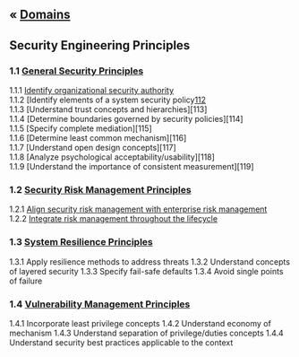 &laquo; [Domains](../index.md)
---
## Security Engineering Principles

### 1.1 [General Security Principles](task-1.1.md)
1.1.1  [Identify organizational security authority][111]  
1.1.2  [Identify elements of a system security policy[112]  
1.1.3 [Understand trust concepts and hierarchies][113]  
1.1.4 [Determine boundaries governed by security policies][114]  
1.1.5 [Specify complete mediation][115]  
1.1.6 [Determine least common mechanism][116]  
1.1.7 [Understand open design concepts][117]  
1.1.8 [Analyze psychological acceptability/usability][118]  
1.1.9 [Understand the importance of consistent measurement][119]  

### 1.2 [Security Risk Management Principles](task-1.2.md)
1.2.1  [Align security risk management with enterprise risk management][121]  
1.2.2  [Integrate risk management throughout the lifecycle][122]

### 1.3 [System Resilience Principles](task-1.3.md)
1.3.1  Apply resilience methods to address threats
1.3.2  Understand concepts of layered security
1.3.3  Specify fail-safe defaults
1.3.4  Avoid single points of failure

### 1.4 [Vulnerability Management Principles](task-1.4.md)
1.4.1  Incorporate least privilege concepts
1.4.2  Understand economy of mechanism
1.4.3  Understand separation of privilege/duties concepts
1.4.4  Understand security best practices applicable to the context

[111]: task-1.1.md#111-identify-organizational-security-authority
[112]: task-1.1.md#112
[1131]: task-1.1.md#113
[1141]: task-1.1.md#114
[1151]: task-1.1.md#115
[111]: task-1.1.md#116
[111]: task-1.1.md#117
[111]: task-1.1.md#118
[111]: task-1.1.md#119
[121]: task-1.2.md#121-align-security-risk-management-with-enterprise-risk-management
[122]: task-1.2.md#122-integrate-risk-management-throughout-the-lifecycle
<!--stackedit_data:
eyJoaXN0b3J5IjpbLTE4NTUwODEzNzMsMzc2Mjg1Mjg3LDg1Mj
c0OTYxOCwxMDIwMTU3MzA1LC0xODA0ODg4NjE5LDIzMzU2OTIw
LC0xODE2NTE4MjI0LDE1NjI4MzMwNDksLTE2NzIwMTgxMDgsMT
E3ODAwNDc1NCwtMTgxNjUxODIyNCwtOTY4OTAyNDgyLDE1Mjc0
NDUzOTMsMTUyNzQ0NTM5MywxNzYyNDQ5MTExXX0=
-->